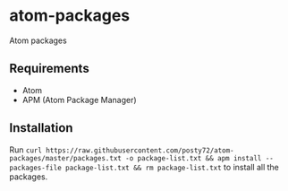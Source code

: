 # atom-packages
Atom packages

## Requirements
- Atom
- APM (Atom Package Manager)

## Installation
Run `curl https://raw.githubusercontent.com/posty72/atom-packages/master/packages.txt -o package-list.txt && apm install --packages-file package-list.txt && rm package-list.txt` to install all the packages.
